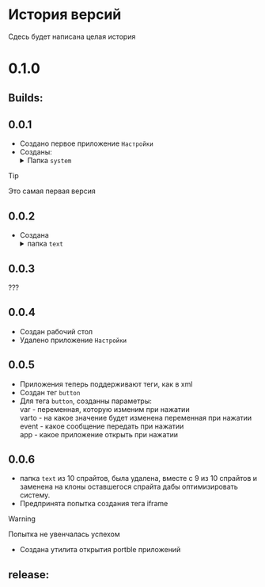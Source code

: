 # История версий 
Сдесь будет написана целая история 

# 0.1.0
## Builds:
## 0.0.1
 - Создано первое приложение `Настройки`
 - Созданы: <details><summary>Папка `system` </summary>`system`,`button.1`</details>
 
>[!TIP]
>Это самая первая версия 

## 0.0.2
- Создана <details><summary>папка `text`</summary>
`text1`,`text2`,`text3`,`text4`,`text5`,`text6`,`text7`,`text8`,`text9` и `text10`</details>

## 0.0.3
???

## 0.0.4
- Создан рабочий стол
- Удалено приложение `Настройки`

## 0.0.5
- Приложения теперь поддерживают теги, как в xml
- Создан тег `button`
- Для тега `button`, созданны параметры:<br>
var - переменная, которую изменим при нажатии<br>
varto - на какое значение будет изменена переменная при нажатии<br>
event - какое сообщение передать при нажатии<br>
app - какое приложение открыть при нажатии<br>

## 0.0.6
- папка `text` из 10 спрайтов, была удалена, вместе с 9 из 10 спрайтов и заменена на клоны оставшегося спрайта дабы оптимизировать систему.
- Предпринята попытка создания тега iframe
>[!warning]
>Попытка не увенчалась успехом
- Создана утилита открытия portble приложений
## release:
